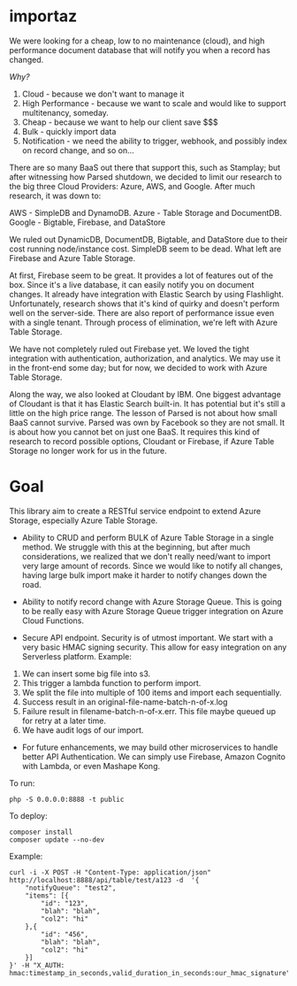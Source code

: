 # importaz
We were looking for a cheap, low to no maintenance (cloud), and high performance document database that will notify you when a record has changed.  

*Why?*
1) Cloud - because we don't want to manage it
2) High Performance - because we want to scale and would like to support multitenancy, someday.
3) Cheap - because we want to help our client save $$$
4) Bulk - quickly import data
5) Notification - we need the ability to trigger, webhook, and possibly index on record change, and so on...

There are so many BaaS out there that support this, such as Stamplay; but after witnessing how Parsed shutdown, we decided to limit our research to the big three Cloud Providers: Azure, AWS, and Google.  After much research, it was down to:

AWS - SimpleDB and DynamoDB.
Azure - Table Storage and DocumentDB.
Google -  Bigtable, Firebase, and DataStore

We ruled out DynamicDB, DocumentDB, Bigtable, and DataStore due to their cost running node/instance cost.  SimpleDB seem to be dead.  What left are Firebase and Azure Table Storage.  

At first, Firebase seem to be great.  It provides a lot of features out of the box.  Since it's a live database, it can easily notify you on document changes.  It already have integration with Elastic Search by using Flashlight.  Unfortunately, research shows that it's kind of quirky and doesn't perform well on the server-side.  There are also report of performance issue even with a single tenant.  Through process of elimination, we're left with Azure Table Storage.

We have not completely ruled out Firebase yet.  We loved the tight integration with authentication, authorization, and analytics.  We may use it in the front-end some day; but for now, we decided to work with Azure Table Storage.

Along the way, we also looked at Cloudant by IBM.  One biggest advantage of Cloudant is that it has Elastic Search built-in.  It has potential but it's still a little on the high price range.  The lesson of Parsed is not about how small BaaS cannot survive.  Parsed was own by Facebook so they are not small.  It is about how you cannot bet on just one BaaS.  It requires this kind of research to record possible options, Cloudant or Firebase, if Azure Table Storage no longer work for us in the future.  

# Goal
This library aim to create a RESTful service endpoint to extend Azure Storage, especially Azure Table Storage.

* Ability to CRUD and perform BULK of Azure Table Storage in a single method.
We struggle with this at the beginning, but after much considerations, we realized that we don't really need/want to import very large amount of records.  Since we would like to notify all changes, having large bulk import make it harder to notify changes down the road.

* Ability to notify record change with Azure Storage Queue.
This is going to be really easy with Azure Storage Queue trigger integration on Azure Cloud Functions.

* Secure API endpoint.
Security is of utmost important.  We start with a very basic HMAC signing security.  This allow for easy integration on any Serverless platform.  Example: 
1. We can insert some big file into s3.
2. This trigger a lambda function to perform import.
3. We split the file into multiple of 100 items and import each sequentially.
4. Success result in an original-file-name-batch-n-of-x.log
5. Failure result in filename-batch-n-of-x.err.  This file maybe queued up for retry at a later time.
6. We have audit logs of our import.

* For future enhancements, we may build other microservices to handle better API Authentication.  We can simply use Firebase, Amazon Cognito with Lambda, or even Mashape Kong.

To run:
```
php -S 0.0.0.0:8888 -t public
```

To deploy:
```
composer install
composer update --no-dev
```

Example:
```
curl -i -X POST -H "Content-Type: application/json" http://localhost:8888/api/table/test/a123 -d  '{
    "notifyQueue": "test2",
    "items": [{
        "id": "123",
        "blah": "blah",
        "col2": "hi"
    },{
        "id": "456",
        "blah": "blah",
        "col2": "hi"
    }]
}' -H "X_AUTH: hmac:timestamp_in_seconds,valid_duration_in_seconds:our_hmac_signature"
```
